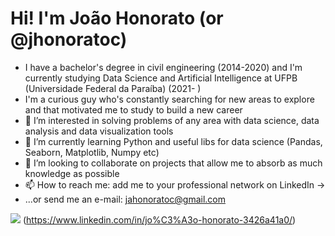 # Hi! I'm João Honorato (or @jhonoratoc)
- I have a bachelor's degree in civil engineering (2014-2020) and I'm currently studying Data Science and Artificial Intelligence at UFPB (Universidade Federal da Paraíba) (2021- )
- I'm a curious guy who's constantly searching for new areas to explore and that motivated me to study to build a new career
- 👀 I’m interested in solving problems of any area with data science, data analysis and data visualization tools
- 🌱 I’m currently learning Python and useful libs for data science (Pandas, Seaborn, Matplotlib, Numpy etc)
- 💞️ I’m looking to collaborate on projects that allow me to absorb as much knowledge as possible
- 📫 How to reach me: add me to your professional network on LinkedIn -> 
- ...or send me an e-mail: jahonoratoc@gmail.com



<img src="{https://img.shields.io/badge/LinkedIn-0077B5?style=for-the-badge&logo=linkedin&logoColor=white}" /> (https://www.linkedin.com/in/jo%C3%A3o-honorato-3426a41a0/)

<!---
jhonoratoc/jhonoratoc is a ✨ special ✨ repository because its `README.md` (this file) appears on your GitHub profile.
You can click the Preview link to take a look at your changes.
--->
